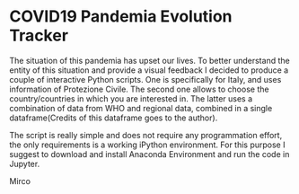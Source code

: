 # COVID19 Pandemia Evolution Tracker
The situation of this pandemia has upset our lives. 
To better understand the entity of this situation and provide a visual feedback I decided to produce
a couple of interactive Python scripts.
One is specifically for Italy, and uses information of Protezione Civile. 
The second one allows to choose the country/countries in which you are interested in.
The latter uses a combination of data from WHO and regional data,
combined in a single dataframe(Credits of this dataframe goes to the author).

The script is really simple and does not require any programmation effort, 
the only requirements is a working iPython environment. 
For this purpose I suggest to download and install Anaconda Environment and run the code in Jupyter.

Mirco
